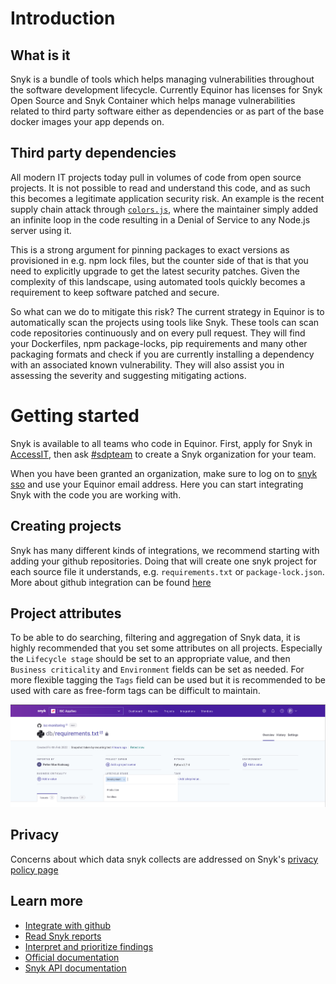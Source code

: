 # Introduction
## What is it
Snyk is a bundle of tools which helps managing vulnerabilities throughout the software development lifecycle. Currently Equinor has
licenses for Snyk Open Source and Snyk Container which helps manage vulnerabilities related to third party software either as dependencies
or as part of the base docker images your app depends on.

## Third party dependencies
All modern IT projects today pull in volumes of code from open source projects. It is not possible to read and understand this code,
and as such this becomes a legitimate application security risk. An example is the recent supply chain attack through [`colors.js`](https://snyk.io/blog/open-source-npm-packages-colors-faker/), where the maintainer simply added an infinite loop in the code resulting
in a Denial of Service to any Node.js server using it.

This is a strong argument for pinning packages to exact versions as provisioned in e.g. npm lock files, but the counter side of that
is that you need to explicitly upgrade to get the latest security patches. Given the complexity of this landscape, using
automated tools quickly becomes a requirement to keep software patched and secure.

So what can we do to mitigate this risk? The current strategy in Equinor is to automatically scan the projects using tools like Snyk.
These tools can scan code repositories continuously and on every pull request. They will find your Dockerfiles, npm package-locks,
pip requirements and many other packaging formats and check if you are currently installing a dependency with an associated
known vulnerability. They will also assist you in assessing the severity and suggesting mitigating actions.

# Getting started
Snyk is available to all teams who code in Equinor. First, apply for Snyk in [AccessIT](https://accessit.equinor.com/Search/Search?term=snyk), then ask [#sdpteam](https://equinor.slack.com/archives/C02JJGV05) to create a Snyk organization for your team.

When you have been granted an organization, make sure to log on to [snyk sso](https://app.snyk.io/login/sso) and use your Equinor
email address. Here you can start integrating Snyk with the code you are working with.

## Creating projects
Snyk has many different kinds of integrations, we recommend starting with adding your github repositories. Doing that will create
one snyk project for each source file it understands, e.g. `requirements.txt` or `package-lock.json`. More about github integration
can be found [here](gh-integration.md)

## Project attributes
To be able to do searching, filtering and aggregation of Snyk data, it is highly recommended that you set some attributes on all
projects. Especially the `Lifecycle stage` should be set to an appropriate value, and then `Business criticality` and `Environment`
fields can be set as needed. For more flexible tagging the `Tags` field can be used but it is recommended to be used with care as 
free-form tags can be difficult to maintain.

![Tags](images/snyk_project_attributes.png)

## Privacy
Concerns about which data snyk collects are addressed on Snyk's [privacy policy page](https://snyk.io/policies/privacy/)

## Learn more

* [Integrate with github](gh-integration.md)
* [Read Snyk reports](snyk_reading_reports.md)
* [Interpret and prioritize findings](snyk_interpret_and_prioritize.md)
* [Official documentation](https://docs.snyk.io/)
* [Snyk API documentation](https://snyk.docs.apiary.io/)

